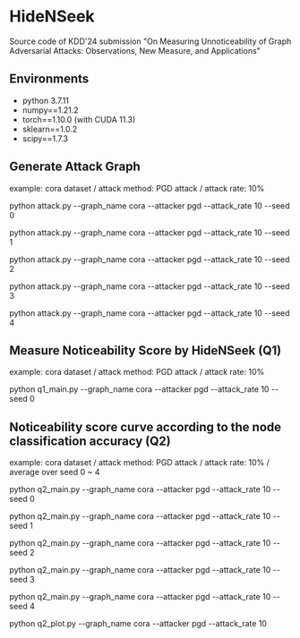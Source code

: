 # HideNSeek
Source code of KDD'24 submission
"On Measuring Unnoticeability of Graph Adversarial Attacks: Observations, New Measure, and Applications"

## Environments
- python 3.7.11
- numpy==1.21.2
- torch==1.10.0 (with CUDA 11.3)
- sklearn==1.0.2
- scipy==1.7.3

## Generate Attack Graph

example: cora dataset  /  attack method: PGD attack  /  attack rate: 10%

python attack.py --graph_name cora --attacker pgd --attack_rate 10 --seed 0

python attack.py --graph_name cora --attacker pgd --attack_rate 10 --seed 1

python attack.py --graph_name cora --attacker pgd --attack_rate 10 --seed 2

python attack.py --graph_name cora --attacker pgd --attack_rate 10 --seed 3

python attack.py --graph_name cora --attacker pgd --attack_rate 10 --seed 4

## Measure Noticeability Score by HideNSeek (Q1)

example: cora dataset  /  attack method: PGD attack  /  attack rate: 10%

python q1_main.py --graph_name cora --attacker pgd --attack_rate 10 --seed 0


## Noticeability score curve according to the node classification accuracy (Q2)

example: cora dataset  /  attack method: PGD attack  /  attack rate: 10%  /  average over seed 0 ~ 4

python q2_main.py --graph_name cora --attacker pgd --attack_rate 10 --seed 0

python q2_main.py --graph_name cora --attacker pgd --attack_rate 10 --seed 1

python q2_main.py --graph_name cora --attacker pgd --attack_rate 10 --seed 2

python q2_main.py --graph_name cora --attacker pgd --attack_rate 10 --seed 3

python q2_main.py --graph_name cora --attacker pgd --attack_rate 10 --seed 4

python q2_plot.py --graph_name cora --attacker pgd --attack_rate 10
